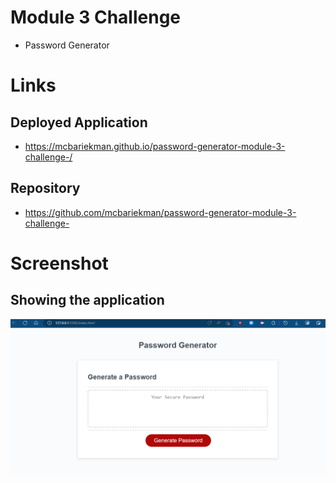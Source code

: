 # Module 3 Challenge
* Password Generator

# Links
## Deployed Application
* https://mcbariekman.github.io/password-generator-module-3-challenge-/

## Repository
* https://github.com/mcbariekman/password-generator-module-3-challenge-

# Screenshot
## Showing the application
![Live Page](./assets/images/screenshot.png)
